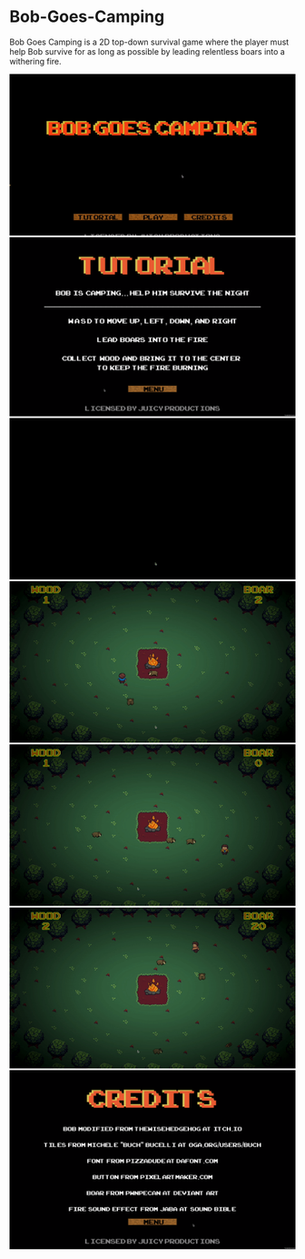 # Bob-Goes-Camping
Bob Goes Camping is a 2D top-down survival game where the player must help Bob survive for as long as possible by leading relentless boars into a withering fire.

![](bob_gif_1.gif)
![](bob-screen-2.png)
![](bob_gif_2.gif)
![](bob_gif_3.gif)
![](bob_gif_4.gif)
![](bob_gif_5.gif)
![](bob-screen-1.png)
